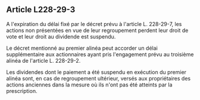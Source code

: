Article L228-29-3
----
A l'expiration du délai fixé par le décret prévu à l'article L. 228-29-7, les
actions non présentées en vue de leur regroupement perdent leur droit de vote et
leur droit au dividende est suspendu.

Le décret mentionné au premier alinéa peut accorder un délai supplémentaire aux
actionnaires ayant pris l'engagement prévu au troisième alinéa de l'article L.
228-29-2.

Les dividendes dont le paiement a été suspendu en exécution du premier alinéa
sont, en cas de regroupement ultérieur, versés aux propriétaires des actions
anciennes dans la mesure où ils n'ont pas été atteints par la prescription.
